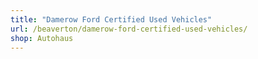 ```yaml
---
title: "Damerow Ford Certified Used Vehicles"
url: /beaverton/damerow-ford-certified-used-vehicles/
shop: Autohaus
---
```

